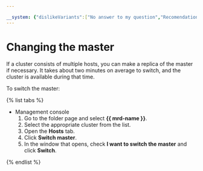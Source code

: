 ```yaml
---

__system: {"dislikeVariants":["No answer to my question","Recomendations didn't help","The content doesn't match title","Other"]}
---
```

# Changing the master

If a cluster consists of multiple hosts, you can make a replica of the master if necessary. It takes about two minutes on average to switch, and the cluster is available during that time.

To switch the master:

{% list tabs %}

- Management console
  1. Go to the folder page and select **{{ mrd-name }}**.
  1. Select the appropriate cluster from the list.
  1. Open the **Hosts** tab.
  1. Click **Switch master**.
  1. In the window that opens, check **I want to switch the master** and click **Switch**.

{% endlist %}

